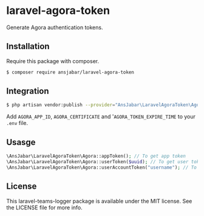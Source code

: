 # laravel-agora-token

Generate Agora authentication tokens.

## Installation

Require this package with composer.

```bash
$ composer require ansjabar/laravel-agora-token
```

## Integration

```bash
$ php artisan vendor:publish --provider="AnsJabar\LaravelAgoraToken\AgoraServiceProvider"
```

Add `AGORA_APP_ID`, `AGORA_CERTIFICATE` and '`AGORA_TOKEN_EXPIRE_TIME` to your `.env` file.

## Usasge
```php
\AnsJabar\LaravelAgoraToken\Agora::appToken(); // To get app token
\AnsJabar\LaravelAgoraToken\Agora::userToken($uuid); // To get user token from its uuid
\AnsJabar\LaravelAgoraToken\Agora::userAccountToken("username"); // To get user token from uts username
```
## License

This laravel-teams-logger package is available under the MIT license. See the LICENSE file for more info.
